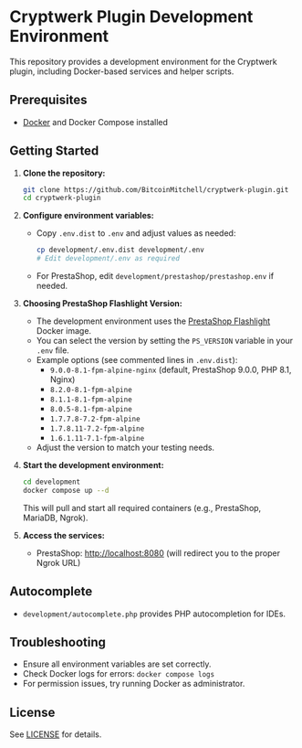 # Cryptwerk Plugin Development Environment

This repository provides a development environment for the Cryptwerk plugin, including Docker-based services and helper scripts.

## Prerequisites

- [Docker](https://www.docker.com/get-started) and Docker Compose installed

## Getting Started

1. **Clone the repository:**
   ```sh
   git clone https://github.com/BitcoinMitchell/cryptwerk-plugin.git
   cd cryptwerk-plugin
   ```

2. **Configure environment variables:**
   - Copy `.env.dist` to `.env` and adjust values as needed:
     ```sh
     cp development/.env.dist development/.env
     # Edit development/.env as required
     ```
   - For PrestaShop, edit `development/prestashop/prestashop.env` if needed.

3. **Choosing PrestaShop Flashlight Version:**
   - The development environment uses the [PrestaShop Flashlight](https://github.com/PrestaShop/prestashop-flashlight) Docker image.
   - You can select the version by setting the `PS_VERSION` variable in your `.env` file.
   - Example options (see commented lines in `.env.dist`):
     - `9.0.0-8.1-fpm-alpine-nginx` (default, PrestaShop 9.0.0, PHP 8.1, Nginx)
     - `8.2.0-8.1-fpm-alpine`
     - `8.1.1-8.1-fpm-alpine`
     - `8.0.5-8.1-fpm-alpine`
     - `1.7.7.8-7.2-fpm-alpine`
     - `1.7.8.11-7.2-fpm-alpine`
     - `1.6.1.11-7.1-fpm-alpine`
   - Adjust the version to match your testing needs.

4. **Start the development environment:**
   ```sh
   cd development
   docker compose up --d
   ```
   This will pull and start all required containers (e.g., PrestaShop, MariaDB, Ngrok).

5. **Access the services:**
   - PrestaShop: [http://localhost:8080](http://localhost:8080) (will redirect you to the proper Ngrok URL)

## Autocomplete

- `development/autocomplete.php` provides PHP autocompletion for IDEs.

## Troubleshooting

- Ensure all environment variables are set correctly.
- Check Docker logs for errors: `docker compose logs`
- For permission issues, try running Docker as administrator.

## License

See [LICENSE](../LICENSE) for details.
